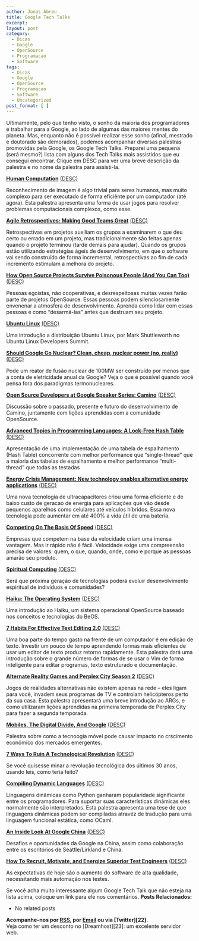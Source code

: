 ```yaml
---
author: Jonas Abreu
title: Google Tech Talks
excerpt:
layout: post
category:
  - Dicas
  - Google
  - OpenSource
  - Programacao
  - Software
tags:
  - Dicas
  - Google
  - OpenSource
  - Programacao
  - Software
  - Uncategorized
post_format: [ ]
---
```

Ultimamente, pelo que tenho visto, o sonho da maioria dos programadores é trabalhar para a Google, ao lado de algumas das maiores mentes do planeta. Mas, enquanto não é possível realizar esse sonho (afinal, mestrado e doutorado são demorados), podemos acompanhar diversas palestras promovidas pela Google, os Google Tech Talks. Preparei uma pequena (será mesmo?) lista com alguns dos Tech Talks mais assistidos que eu consegui encontrar. Clique em DESC para ver uma breve descrição da palestra e no nome da palestra para assisti-la.



**[Human Computation][1]** <u>(DESC)</u>

Reconhecimento de imagem é algo trivial para seres humanos, mas muito complexo para ser executado de forma eficiênte por um computador (até agora). Esta palestra apresenta uma forma de usar jogos para resolver problemas computacionais complexos, como esse. 

**[Agile Retrospectives: Making Good Teams Great][2]** <u>(DESC)</u>

Retrospectivas em projetos auxiliam os grupos a examinarem o que deu certo ou errado em um projeto, mas tradicionalmente são feitas apenas quando o projeto terminou (tarde demais para ajudar). Quando os grupos estão utilizando estratégias ágeis de desenvolvimento, em que o software vai sendo construído de forma incremental, retrospectivas ao fim de cada incremento estimulam a melhora do projeto. 

**[How Open Source Projects Survive Poisonous People (And You Can Too)][3]** <u>(DESC)</u>

Pessoas egoístas, não cooperativas, e desrespeitosas muitas vezes farão parte de projetos OpenSource. Essas pessoas podem silenciosamente envenenar a atmosfera de desenvolvimento. Aprenda como lidar com essas pessoas e como “desarmá-las” antes que destruam seu projeto. 

**[Ubuntu Linux][4]** <u>(DESC)</u>

Uma introdução a distribuição Ubuntu Linux, por Mark Shuttleworth no Ubuntu Linux Developers Summit. 

**[Should Google Go Nuclear? Clean, cheap, nuclear power (no, really)][5]** <u>(DESC)</u>

Pode um reator de fusão nuclear de 100MW ser construído por menos que a conta de eletricidade anual da Google? Veja o que é possível quando você pensa fora dos paradigmas termonucleares. 

**[Open Source Developers at Google Speaker Series: Camino][6]** <u>(DESC)</u>

Discussão sobre o passado, presente e futuro do desenvolvimento de Camino, juntamente com lições aprendidas com a comunidade OpenSource. 

**[Advanced Topics in Programming Languages: A Lock-Free Hash Table][7]** <u>(DESC)</u>

Apresentação de uma implementação de uma tabela de espalhamento (Hash Table) concorrente com melhor performance que “single-thread” que a maioria das tabelas de espalhamento e melhor performance “multi-thread” que todas as testadas 

**[Energy Crisis Management: New technology enables alternative energy applications][8]** <u>(DESC)</u>

Uma nova tecnologia de ultracapacitores criou uma forma eficiente e de baixo custo de geracao de energia para aplicações que vão desde pequenos aparelhos como celulares até veículos híbridos. Essa nova tecnologia pode aumentar em até 400% a vida útil de uma bateria. 

**[Competing On The Basis Of Speed][9]** <u>(DESC)</u>

Empresas que competem na base da velocidade criam uma imensa vantagem. Mas ir rápido não é fácil. Velocidade exige uma compreensão precisa de valores: quem, o que, quando, onde, como e porque as pessoas amarão seu produto. 

**[Spiritual Computing][10]** <u>(DESC)</u>

Será que próxima geração de tecnologias poderá evoluir desenvolvimento espiritual de indivíduos e comunidades? 

**[Haiku: The Operating System][11]** <u>(DESC)</u>

Uma introdução ao Haiku, um sistema operacional OpenSource baseado nos conceitos e tecnologias do BeOS. 

**[7 Habits For Effective Text Editing 2.0][12]** <u>(DESC)</u>

Uma boa parte do tempo gasto na frente de um computador é em edição de texto. Investir um pouco de tempo aprendendo formas mais eficientes de usar um editor de texto produz retorno rapidamente. Esta palestra dará uma introdução sobre o grande número de formas de se usar o Vim de forma inteligente para editar programas, texto estruturado e documentação. 

**[Alternate Reality Games and Perplex City Season 2][13]** <u>(DESC)</u>

Jogos de realidades alternativas não existem apenas na rede – eles ligam para você, invadem seus programas de TV e controlam helicópteros perto da sua casa. Esta palestra apresentará uma breve introdução ao ARGs, e como utilizaram lições aprendidas na primeira temporada de Perplex City para fazer a segunda temporada. 

**[Mobiles, The Digital Divide, And Google][14]** <u>(DESC)</u>

Palestra sobre como a tecnoogia móvel pode causar impacto no crscimento econômico dos mercados emergentes. 

**[7 Ways To Ruin A Technological Revolution][15]** <u>(DESC)</u>

Se você quisesse minar a revolução tecnológica dos últimos 30 anos, usando leis, como teria feito? 

**[Compiling Dynamic Languages][16]** <u>(DESC)</u>

Linguagens dinâmicas como Python ganharam popularidade significante entre os programadores. Para suportar suas características dinâmicas eles normalmente são interpretados. Esta palestra apresenta uma tese de que linguagens dinâmicas podem ser compiladas atravéz de tradução para uma linguagem funcional estática, como OCaml. 

**[An Inside Look At Google China][17]** <u>(DESC)</u>

Desafios e oportunidades da Google na China, assim como colaboração entre os escritórios de Seattle/Lirkland e China. 

**[How To Recruit, Motivate, and Energize Superior Test Engineers][18]** <u>(DESC)</u>

As expectativas de hoje são o aumento do software de alta qualidade, necessitando mais automação nos testes. 

Se você acha muito interessante algum Google Tech Talk que não esteja na lista acima, coloque um link para ele nos comentários. 
**Posts Relacionados:** 
*   No related posts









**Acompanhe-nos por [ RSS][20], por [Email][21] ou via [Twitter][22].**  
Veja como ter um desconto no [Dreamhost][23]: um excelente servidor web.

 [1]: http://video.google.com/videoplay?docid=-8246463980976635143
 [2]: http://video.google.com/videoplay?docid=-7910406883328902493
 [3]: http://video.google.com/videoplay?docid=-4216011961522818645
 [4]: http://video.google.com/videoplay?docid=2728972720932273543
 [5]: http://video.google.com/videoplay?docid=1996321846673788606
 [6]: http://video.google.com/videoplay?docid=6765603919277760697
 [7]: http://video.google.com/videoplay?docid=2139967204534450862
 [8]: http://video.google.com/videoplay?docid=8719663020635386985
 [9]: http://video.google.com/videoplay?docid=-5105910452864283694
 [10]: http://video.google.com/videoplay?docid=-1938199299128804858
 [11]: http://video.google.com/videoplay?docid=236331448076587879
 [12]: http://video.google.com/videoplay?docid=2538831956647446078
 [13]: http://video.google.com/videoplay?docid=-6352536437357912484
 [14]: http://video.google.com/videoplay?docid=4640463281465283349
 [15]: http://video.google.com/videoplay?docid=-8538240380002213699
 [16]: http://video.google.com/videoplay?docid=-2077755378178864152
 [17]: http://video.google.com/videoplay?docid=1230747464670307641
 [18]: http://video.google.com/videoplay?docid=6704513211835446274
 [19]: https://twitter.com/share
 [20]: http://feeds.feedburner.com/VidaGeek
 [21]: http://feedburner.google.com/fb/a/mailverify?uri=VidaGeek&loc=pt_BR


